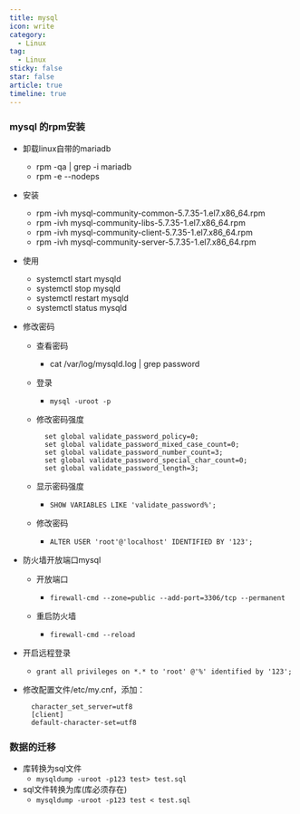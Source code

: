 ```yaml
---
title: mysql
icon: write
category:
  - Linux
tag:
  - Linux
sticky: false
star: false
article: true
timeline: true
---
```

### mysql 的rpm安装

* 卸载linux自带的mariadb

  * rpm -qa | grep -i mariadb
  * rpm -e --nodeps 

* 安装

  * rpm -ivh mysql-community-common-5.7.35-1.el7.x86_64.rpm
  * rpm -ivh mysql-community-libs-5.7.35-1.el7.x86_64.rpm
  * rpm -ivh mysql-community-client-5.7.35-1.el7.x86_64.rpm
  * rpm -ivh mysql-community-server-5.7.35-1.el7.x86_64.rpm 

* 使用

  * systemctl start mysqld
  * systemctl stop mysqld
  * systemctl restart mysqld
  * systemctl status mysqld
  
* 修改密码

  * 查看密码

    * cat /var/log/mysqld.log | grep password

  * 登录

    * `mysql -uroot -p`

  * 修改密码强度

    ```
      set global validate_password_policy=0;
      set global validate_password_mixed_case_count=0;
      set global validate_password_number_count=3;
      set global validate_password_special_char_count=0;
      set global validate_password_length=3;
      ```

  * 显示密码强度

    * `SHOW VARIABLES LIKE 'validate_password%';`

  * 修改密码

    * `ALTER USER 'root'@'localhost' IDENTIFIED BY '123';`

* 防火墙开放端口mysql

  * 开放端口
    * `firewall-cmd --zone=public --add-port=3306/tcp --permanent`

  * 重启防火墙
    * `firewall-cmd --reload`

* 开启远程登录

  * `grant all privileges on *.* to 'root' @'%' identified by '123';`

* 修改配置文件/etc/my.cnf，添加：

  ```
    character_set_server=utf8
    [client]
    default-character-set=utf8
    ```

### 数据的迁移

* 库转换为sql文件
  * `mysqldump -uroot -p123 test> test.sql`
* sql文件转换为库(库必须存在)
  * `mysqldump -uroot -p123 test < test.sql`
